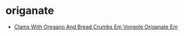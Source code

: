 # origanate

 * [Clams With Oregano And Bread Crumbs Em Vongole Origanate Em](../index/c/clams-with-oregano-and-bread-crumbs-em-vongole-origanate-em-107537.json)
